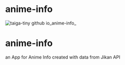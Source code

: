 # anime-info

![taiga-tiny github io_anime-info_](https://user-images.githubusercontent.com/58163091/217434793-3af94ca8-d7c2-4a25-b8b9-1abcc63682e2.png)


# anime-info

an App for Anime Info created with data from Jikan API
